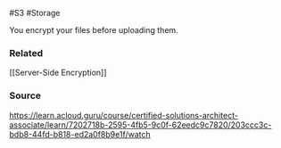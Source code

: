 #S3 #Storage

You encrypt your files before uploading them.

### Related
[[Server-Side Encryption]]
### Source
https://learn.acloud.guru/course/certified-solutions-architect-associate/learn/7202718b-2595-4fb5-9c0f-62eedc9c7820/203ccc3c-bdb8-44fd-b818-ed2a0f8b9e1f/watch